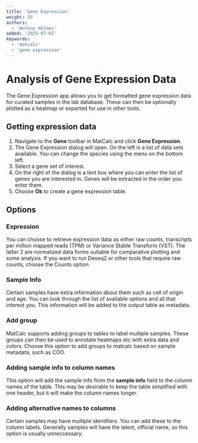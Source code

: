 ```yaml
---
title: 'Gene Expression'
weight: 30
authors:
  - 'Antony Holmes'
added: '2025-07-01'
keywords:
  - 'matcalc'
  - 'gene expression'
---
```


# Analysis of Gene Expression Data

The Gene Expression app allows you to get formatted gene expression data for curated samples in the lab database. These can then be optionally plotted as a heatmap or exported for use in other tools.

## Getting expression data

1. Navigate to the <strong>Gene</strong> toolbar in MatCalc and click <strong>Gene Expression</strong>.
2. The Gene Expression dialog will open. On the left is a list of data sets available. You can change the species using the menu on the bottom left.
3. Select a gene set of interest.
4. On the right of the dialog is a text box where you can enter the list of genes you are interested in. Genes will be extracted in the order you enter them.
5. Choose <strong>Ok</strong> to create a gene expression table.

## Options

### Expression

You can choose to retrieve expression data as either raw counts, transcripts per million mapped reads (TPM) or Variance Stable Transform (VST). The latter 2 are normalized data forms suitable for comparative plotting and some analysis. If you want to run Deseq2 or other tools that require raw counts, choose the Counts option.

### Sample Info

Certain samples have extra information about them such as cell of origin and age. You can look through the list of available options and all that interest you. This information will be added to the output table as metadata.

### Add group

MatCalc supports adding groups to tables to label multiple samples. These groups can then be used to annotate heatmaps etc with extra data and colors. Choose this option to add groups to matcalc based on sample metadata, such as COO.

### Adding sample info to column names

This option will add the sample info from the <strong>sample info</strong> field to the column names of the table. This may be desirable to keep the table simplified with one header, but it will make the column names longer.

### Adding alternative names to columns

Certain samples may have multiple identifiers. You can add these to the column labels. Generally samples will have the latest, official name, so this option is usually unneccessary.
